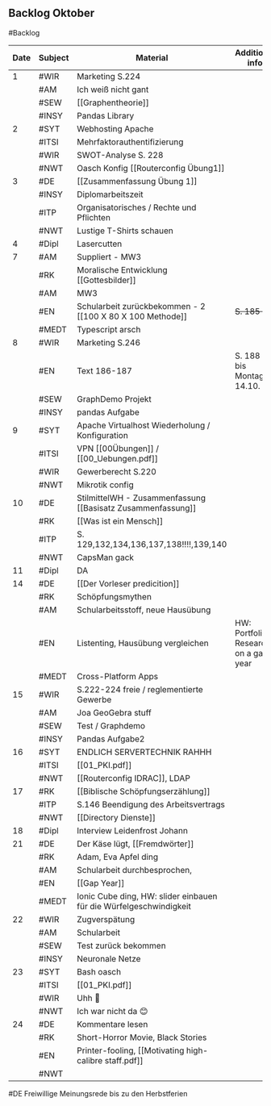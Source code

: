 ## Backlog Oktober
#Backlog

| Date | Subject | Material                                                           | Additional info                       |              |
| ---- | ------- | ------------------------------------------------------------------ | ------------------------------------- | ------------ |
| 1    | #WIR    | Marketing S.224                                                    |                                       | [ ]          |
|      | #AM     | Ich weiß nicht gant                                                |                                       | - [ ]        |
|      | #SEW    | [[Graphentheorie]]                                                 |                                       | - [ ]        |
|      | #INSY   | Pandas Library                                                     |                                       |              |
| 2    | #SYT    | Webhosting Apache                                                  |                                       |              |
|      | #ITSI   | Mehrfaktorauthentifizierung                                        |                                       |              |
|      | #WIR    | SWOT-Analyse S. 228                                                |                                       |              |
|      | #NWT    | Oasch Konfig [[Routerconfig Übung1]]                               |                                       |              |
| 3    | #DE     | [[Zusammenfassung Übung 1]]                                        |                                       |              |
|      | #INSY   | Diplomarbeitszeit                                                  |                                       |              |
|      | #ITP    | Organisatorisches / Rechte und Pflichten                           |                                       |              |
|      | #NWT    | Lustige T-Shirts schauen                                           |                                       |              |
| 4    | #Dipl   | Lasercutten                                                        |                                       |              |
| 7    | #AM     | Suppliert - MW3                                                    |                                       |              |
|      | #RK     | Moralische Entwicklung [[Gottesbilder]]                            |                                       |              |
|      | #AM     | MW3                                                                |                                       |              |
|      | #EN     | Schularbeit zurückbekommen - 2 [[100 X 80 X 100 Methode]]          | ~~S. 185 HÜ~~                         |              |
|      | #MEDT   | Typescript arsch                                                   |                                       |              |
| 8    | #WIR    | Marketing S.246                                                    |                                       |              |
|      | #EN     | Text 186-187                                                       | S. 188 HÜ bis Montag 14.10.           |              |
|      | #SEW    | GraphDemo Projekt                                                  |                                       |              |
|      | #INSY   | pandas Aufgabe                                                     |                                       |              |
| 9    | #SYT    | Apache Virtualhost Wiederholung / Konfiguration                    |                                       |              |
|      | #ITSI   | VPN [[00Übungen]] / [[00_Uebungen.pdf]]                            |                                       |              |
|      | #WIR    | Gewerberecht S.220                                                 |                                       |              |
|      | #NWT    | Mikrotik config                                                    |                                       |              |
| 10   | #DE     | StilmittelWH - Zusammenfassung [[Basisatz Zusammenfassung]]        |                                       |              |
|      | #RK     | [[Was ist ein Mensch]]                                             |                                       |              |
|      | #ITP    | S. 129,132,134,136,137,138!!!!,139,140                             |                                       |              |
|      | #NWT    | CapsMan gack                                                       |                                       |              |
| 11   | #Dipl   | DA                                                                 |                                       |              |
| 14   | #DE     | [[Der Vorleser predicition]]                                       |                                       |              |
|      | #RK     | Schöpfungsmythen                                                   |                                       |              |
|      | #AM     | Schularbeitsstoff, neue Hausübung                                  |                                       |              |
|      | #EN     | Listenting, Hausübung vergleichen                                  | HW: Portfolio: Research on a gap year | [[Gap Year]] |
|      | #MEDT   | Cross-Platform Apps                                                |                                       |              |
| 15   | #WIR    | S.222-224 freie / reglementierte Gewerbe                           |                                       |              |
|      | #AM     | Joa GeoGebra stuff                                                 |                                       |              |
|      | #SEW    | Test / Graphdemo                                                   |                                       |              |
|      | #INSY   | Pandas Aufgabe2                                                    |                                       |              |
| 16   | #SYT    | ENDLICH SERVERTECHNIK RAHHH                                        |                                       |              |
|      | #ITSI   | [[01_PKI.pdf]]                                                     |                                       |              |
|      | #NWT    | [[Routerconfig IDRAC]], LDAP                                       |                                       |              |
| 17   | #RK     | [[Biblische Schöpfungserzählung]]                                  |                                       |              |
|      | #ITP    | S.146 Beendigung des Arbeitsvertrags                               |                                       |              |
|      | #NWT    | [[Directory Dienste]]                                              |                                       |              |
| 18   | #Dipl   | Interview Leidenfrost Johann                                       |                                       |              |
| 21   | #DE     | Der Käse lügt, [[Fremdwörter]]                                     |                                       |              |
|      | #RK     | Adam, Eva Apfel ding                                               |                                       |              |
|      | #AM     | Schularbeit durchbesprochen,                                       |                                       |              |
|      | #EN     | [[Gap Year]]                                                       |                                       |              |
|      | #MEDT   | Ionic Cube ding, HW: slider einbauen für die Würfelgeschwindigkeit |                                       |              |
| 22   | #WIR    | Zugverspätung                                                      |                                       |              |
|      | #AM     | Schularbeit                                                        |                                       |              |
|      | #SEW    | Test zurück bekommen                                               |                                       |              |
|      | #INSY   | Neuronale Netze                                                    |                                       |              |
| 23   | #SYT    | Bash oasch                                                         |                                       |              |
|      | #ITSI   | [[01_PKI.pdf]]<br>                                                 |                                       |              |
|      | #WIR    | Uhh 🤔                                                             |                                       |              |
|      | #NWT    | Ich war nicht da 😊                                                |                                       |              |
| 24   | #DE     | Kommentare lesen                                                   |                                       |              |
|      | #RK     | Short-Horror Movie, Black Stories                                  |                                       |              |
|      | #EN     | Printer-fooling, [[Motivating high-calibre staff.pdf]]             |                                       |              |
|      | #NWT    |                                                                    |                                       |              |
#DE Freiwillige Meinungsrede bis zu den Herbstferien

